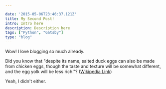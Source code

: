 ```yaml
---

date: '2015-05-06T23:46:37.121Z'
title: My Second Post!
intro: Intro here
description: Description here
tags: ["Python", "Gatsby"]
type: "blog"
---
```


Wow! I love blogging so much already.

Did you know that "despite its name, salted duck eggs can also be made from
chicken eggs, though the taste and texture will be somewhat different, and the
egg yolk will be less rich."?
([Wikipedia Link](https://en.wikipedia.org/wiki/Salted_duck_egg))

Yeah, I didn't either.

